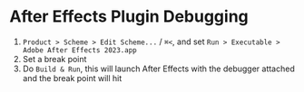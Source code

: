 # After Effects Plugin Debugging

1. `Product > Scheme > Edit Scheme...` / `⌘<`, and set `Run > Executable > Adobe After Effects 2023.app`
2. Set a break point
3. Do `Build & Run`, this will launch After Effects with the debugger attached and the break point will hit
